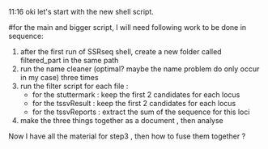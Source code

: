 11:16 
oki let's start with the new shell script. 

#for the main and bigger script, I will need following work to be done in sequence: 
1. after the first run of SSRseq shell, create a new folder called filtered_part in the same path 
2. run the name cleaner (optimal? maybe the name problem do only occur in my case) three times
3. run the filter script for each file : 
    - for the stuttermark : keep the first 2 candidates for each locus
    - for the tssvResult : keep the first 2 candidates for each locus 
    - for the tssvReports : extract the sum of the sequence for this loci 
4. make the three things together as a document , then analyse 

Now I have all the material for step3 , then how to fuse them together ? 
